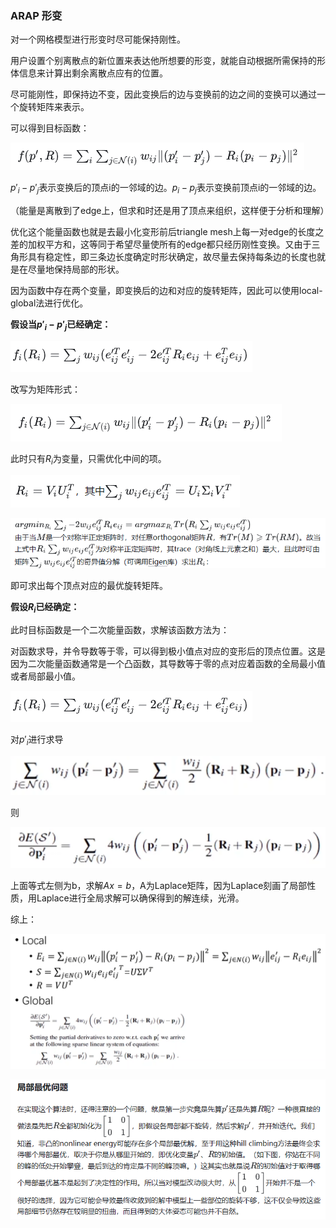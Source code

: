 ### ARAP 形变

对一个网格模型进行形变时尽可能保持刚性。

用户设置个别离散点的新位置来表达他所想要的形变，就能自动根据所需保持的形体信息来计算出剩余离散点应有的位置。

尽可能刚性，即保持边不变，因此变换后的边与变换前的边之间的变换可以通过一个旋转矩阵来表示。

可以得到目标函数：

![image-20240513225936009](https://raw.githubusercontent.com/poinne/md-pic/main/image-20240513225936009.png)

$p'_i - p'_j$表示变换后的顶点i的一邻域的边。$p_i - p_j$表示变换前顶点i的一邻域的边。

（能量是离散到了edge上，但求和时还是用了顶点来组织，这样便于分析和理解）

优化这个能量函数也就是去最小化变形前后triangle mesh上每一对edge的长度之差的加权平方和，这等同于希望尽量使所有的edge都只经历刚性变换。又由于三角形具有稳定性，即三条边长度确定时形状确定，故尽量去保持每条边的长度也就是在尽量地保持局部的形状。

因为函数中存在两个变量，即变换后的边和对应的旋转矩阵，因此可以使用local-global法进行优化。

**假设当$p'_i - p'_j$已经确定：**

![image-20240513230420196](https://raw.githubusercontent.com/poinne/md-pic/main/image-20240513230448488.png)

改写为矩阵形式：

![image-20240513230448488](https://raw.githubusercontent.com/poinne/md-pic/main/image-20240513230420196.png)

此时只有$R_i$为变量，只需优化中间的项。

![image-20240513230823256](https://raw.githubusercontent.com/poinne/md-pic/main/image-20240513230834895.png)

![image-20240513230834895](https://raw.githubusercontent.com/poinne/md-pic/main/image-20240513230823256.png)

即可求出每个顶点对应的最优旋转矩阵。

**假设$R_i$已经确定：**

此时目标函数是一个二次能量函数，求解该函数方法为：

对函数求导，并令导数等于零，可以得到极小值点对应的变形后的顶点位置。这是因为二次能量函数通常是一个凸函数，其导数等于零的点对应着函数的全局最小值或者局部最小值。

![image-20240513230420196](https://raw.githubusercontent.com/poinne/md-pic/main/image-20240513230448488.png)

对$p'_i$进行求导

![image-20240513232147126](https://raw.githubusercontent.com/poinne/md-pic/main/image-20240513232256072.png)

则

![image-20240513232256072](https://raw.githubusercontent.com/poinne/md-pic/main/image-20240513232147126.png)



上面等式左侧为b，求解$Ax = b$，A为Laplace矩阵，因为Laplace刻画了局部性质，用Laplace进行全局求解可以确保得到的解连续，光滑。

综上：

![image-20240513232129064](https://raw.githubusercontent.com/poinne/md-pic/main/image-20240513232129064.png)

![image-20240513230919343](https://raw.githubusercontent.com/poinne/md-pic/main/image-20240513230919343.png)